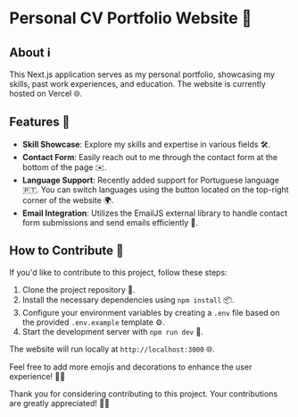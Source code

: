 # Personal CV Portfolio Website 💼

## About ℹ️

This Next.js application serves as my personal portfolio, showcasing my skills, past work experiences, and education. The website is currently hosted on Vercel 🌐.

## Features 🚀

- **Skill Showcase**: Explore my skills and expertise in various fields 🛠️.
- **Contact Form**: Easily reach out to me through the contact form at the bottom of the page ✉️.
- **Language Support**: Recently added support for Portuguese language 🇵🇹. You can switch languages using the button located on the top-right corner of the website 🌍.
- **Email Integration**: Utilizes the EmailJS external library to handle contact form submissions and send emails efficiently 📧.

## How to Contribute 🤝

If you'd like to contribute to this project, follow these steps:

1. Clone the project repository 📁.
2. Install the necessary dependencies using `npm install` 📦.
3. Configure your environment variables by creating a `.env` file based on the provided `.env.example` template ⚙️.
4. Start the development server with `npm run dev` 🚀.

The website will run locally at `http://localhost:3000` 🌐.

Feel free to add more emojis and decorations to enhance the user experience! 🎨✨

Thank you for considering contributing to this project. Your contributions are greatly appreciated! 🙌👏
